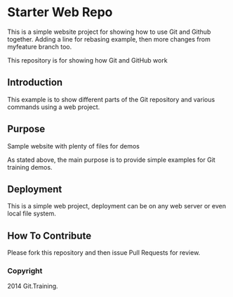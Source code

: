# Starter Web Repo

This is a simple website project for
showing how to use Git and Github together. Adding a line for rebasing example, then
more changes from myfeature branch too.

This repository is for showing how Git and GitHub work

## Introduction

This example is to show different parts
of the Git repository and various commands
using a web project.

## Purpose

Sample website with plenty of files for demos

As stated above, the main purpose is to provide
simple examples for Git training demos.

## Deployment

This is a simple web project, deployment can be
on any web server or even local file system.

## How To Contribute

Please fork this repository and then issue Pull Requests for review.

### Copyright

2014 Git.Training.